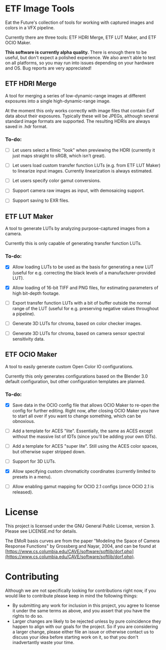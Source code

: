 # ETF Image Tools

Eat the Future's collection of tools for working with captured images and colors in a VFX pipeline.

Currently there are three tools: ETF HDRI Merge, ETF LUT Maker, and ETF OCIO Maker.

**This software is currently alpha quality.**  There is enough there to be useful, but don't expect a polished experience.  We also aren't able to test on all platforms, so you may run into issues depending on your hardware and OS.  Bug reports are very appreciated!


## ETF HDRI Merge

A tool for merging a series of low-dynamic-range images at different exposures into a single high-dynamic-range image.

At the moment this only works correctly with image files that contain Exif data about their exposures.  Typically these will be JPEGs, although several standard image formats are supported.  The resulting HDRIs are always saved in .hdr format.

### To-do:

- [ ] Let users select a filmic "look" when previewing the HDRI (currently it just maps straight to sRGB, which isn't great).
- [ ] Let users load custom transfer function LUTs (e.g. from ETF LUT Maker) to linearize input images.  Currently linearization is always estimated.
- [ ] Let users specify color gamut conversions.
- [ ] Support camera raw images as input, with demosaicing support.
- [ ] Support saving to EXR files.


## ETF LUT Maker

A tool to generate LUTs by analyzing purpose-captured images from a camera.

Currently this is only capable of generating transfer function LUTs.

### To-do:

- [x] Allow loading LUTs to be used as the basis for generating a new LUT (useful for e.g. correcting the black levels of a manufacturer-provided LUT).
- [x] Allow loading of 16-bit TIFF and PNG files, for estimating parameters of high bit-depth footage.
- [ ] Export transfer function LUTs with a bit of buffer outside the normal range of the LUT (useful for e.g. preserving negative values throughout a pipeline).
- [ ] Generate 3D LUTs for chroma, based on color checker images.
- [ ] Generate 3D LUTs for chroma, based on camera sensor spectral sensitivity data.


## ETF OCIO Maker

A tool to easily generate custom Open Color IO configurations.

Currently this only generates configurations based on the Blender 3.0 default configuration, but other configuration templates are planned.

### To-do:

- [x] Save data in the OCIO config file that allows OCIO Maker to re-open the config for further editing.  Right now, after closing OCIO Maker you have to start all over if you want to change something, which can be obnoxious.
- [ ] Add a template for ACES "lite".  Essentially, the same as ACES except without the massive list of IDTs (since you'll be adding your own IDTs).
- [ ] Add a template for ACES "super lite".  Still using the ACES color spaces, but otherwise super stripped down.
- [ ] Support for 3D LUTs.
- [x] Allow specifying custom chromaticity coordinates (currently limited to presets in a menu).
- [ ] Allow enabling gamut mapping for OCIO 2.1 configs (once OCIO 2.1 is released).


# License

This project is licensed under the GNU General Public License, version 3.  Please see LICENSE.md for details.

The EMoR basis curves are from the paper "Modeling the Space of Camera Response Functions" by Grossberg and Nayar, 2004, and can be found at [https://www.cs.columbia.edu/CAVE/software/softlib/dorf.php](https://www.cs.columbia.edu/CAVE/software/softlib/dorf.php).


# Contributing

Although we are not specifically looking for contributions right now, if you would like to contribute please keep in mind the following things:

- By submitting any work for inclusion in this project, you agree to license it under the same terms as above, and you assert that you have the rights to do so.
- Larger changes are likely to be rejected unless by pure coincidence they happen to align with our goals for the project.  So if you are considering a larger change, please either file an issue or otherwise contact us to discuss your idea before starting work on it, so that you don't inadvertantly waste your time.
